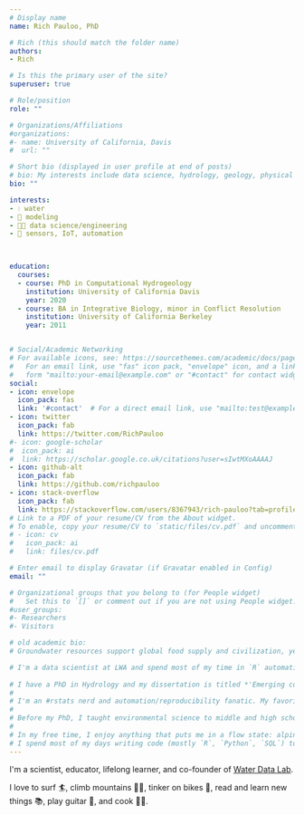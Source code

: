 ```yaml
---
# Display name
name: Rich Pauloo, PhD

# Rich (this should match the folder name)
authors:
- Rich

# Is this the primary user of the site?
superuser: true

# Role/position
role: ""

# Organizations/Affiliations
#organizations:
#- name: University of California, Davis
#  url: ""

# Short bio (displayed in user profile at end of posts)
# bio: My interests include data science, hydrology, geology, physical simulation, building simple solutions to complex problems, and expedition behavior.
bio: ""

interests:
- 💧 water
- 🧮 modeling 
- 👨‍💻 data science/engineering
- 📡 sensors, IoT, automation

 

education:
  courses:
  - course: PhD in Computational Hydrogeology 
    institution: University of California Davis
    year: 2020
  - course: BA in Integrative Biology, minor in Conflict Resolution
    institution: University of California Berkeley
    year: 2011


# Social/Academic Networking
# For available icons, see: https://sourcethemes.com/academic/docs/page-builder/#icons
#   For an email link, use "fas" icon pack, "envelope" icon, and a link in the
#   form "mailto:your-email@example.com" or "#contact" for contact widget.
social:
- icon: envelope
  icon_pack: fas
  link: '#contact'  # For a direct email link, use "mailto:test@example.org".
- icon: twitter
  icon_pack: fab
  link: https://twitter.com/RichPauloo
#- icon: google-scholar
#  icon_pack: ai
#  link: https://scholar.google.co.uk/citations?user=sIwtMXoAAAAJ
- icon: github-alt
  icon_pack: fab
  link: https://github.com/richpauloo
- icon: stack-overflow
  icon_pack: fab
  link: https://stackoverflow.com/users/8367943/rich-pauloo?tab=profile
# Link to a PDF of your resume/CV from the About widget.
# To enable, copy your resume/CV to `static/files/cv.pdf` and uncomment the lines below.
# - icon: cv
#   icon_pack: ai
#   link: files/cv.pdf

# Enter email to display Gravatar (if Gravatar enabled in Config)
email: ""

# Organizational groups that you belong to (for People widget)
#   Set this to `[]` or comment out if you are not using People widget.
#user_groups:
#- Researchers
#- Visitors

# old academic bio:
# Groundwater resources support global food supply and civilization, yet are in decline worldwide. I use my background in hydrogeology and data science to develop scalable and scientific methods to monitor, model, and manage regional-scale aquifers. I've built open source frameworks for real-time groundwater monitoring, models that predict if a well may run dry during drought or unsustainable management, and 3D physical simulations of groundwater flow and contaminant transport.

# I'm a data scientist at LWA and spend most of my time in `R` automating ETL pipelines for sensor networks 📡, building Shiny Apps and dashboards 🖥, designing approaches with spatial statistics and hydrologic models, and generally wrangling lots and lots of data. 
 
# I have a PhD in Hydrology and my dissertation is titled *'Emerging consequences of regional-scale aquifer depletion: data-driven and numerical models of well failure, basin salinization, and contaminant transport'* [(my exit seminar can be viewed here)](https://www.richpauloo.com/talk/2020-exit-seminar/). Early in my PhD, I found that I really enjoyed data science and programming, and I used these years to sharpen those skills. My published research includes [NLP and network analysis](https://www.richpauloo.com/publication/cig/), [spatial statistics](https://www.richpauloo.com/publication/well-failure/), and [physical modeling of 3D, subsurface contaminant transport](https://www.richpauloo.com/publication/vhgr/).
# 
# I'm an #rstats nerd and automation/reproducibility fanatic. My favorite tools include tidyverse (`dplyr`, `ggplot2`, `purrr`), `shiny`, `flexdashboard`, `DT`, `RMarkdown` (for dashbaords/reporting), `sf`, `sp`, `raster`, `leaflet` (for spatial data), and `DBI` for databases. A few projects I'm proud of include an [`R` package to query water quality data 📦](https://caopenwater.github.io/sdwisard/), [R data science curriculum 📚](https://r4wrds.com/), a dashboard that makes [millions of water quality observations understandable 📈](http://calwaterquality.com/), and a model that [predicts the risk of wells going dry 💧](https://www.gspdrywells.com/) funded by Microsoft's AI for Earth Grant.  
# 
# Before my PhD, I taught environmental science to middle and high school students in Yosemite and the Marin Headlands for the educational nonprofit [NatureBridge](https://naturebridge.org/). I spent summers leading expeditions in the wilderness, and in Thailand for [National Geographic Student Expeditions](https://www.nationalgeographic.com/student-expeditions/).
# 
# In my free time, I enjoy anything that puts me in a flow state: alpine climbing 🧗🏼, running 🏃‍♂️, surfing 🏄‍♂️, tinkering on bikes 🚴‍♂️, reading 📚, playing guitar 🎸, and cooking 🧑‍🍳.
# I spend most of my days writing code (mostly `R`, `Python`, `SQL`) to clean, visualize, and model data. I have a PhD in computational hydrogeology, where I simulated and visualized 3D contaminant transport in aquifers. 
---
```


I'm a scientist, educator, lifelong learner, and co-founder of [Water Data Lab](https://www.waterdatalab.com).  

I love to surf 🏄‍, climb mountains  🧗🏼, tinker on bikes 🚴‍, read and learn new things 📚, play guitar 🎸, and cook 🧑‍🍳. 
